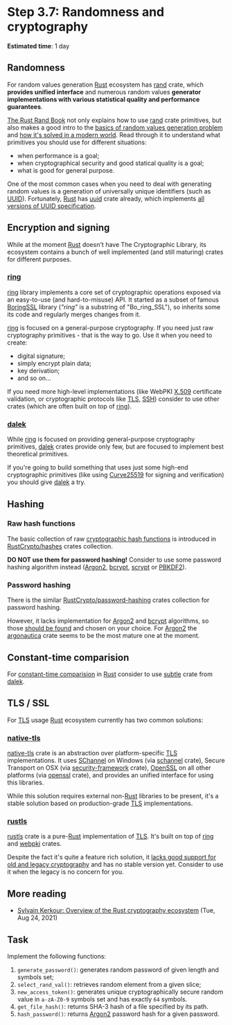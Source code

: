 # Step 3.7: Randomness and cryptography

__Estimated time__: 1 day

## Randomness

For random values generation [Rust] ecosystem has [rand] crate, which __provides unified interface__ and numerous random values __generator implementations with various statistical quality and performance guarantees__.

[The Rust Rand Book] not only explains how to use [rand] crate primitives, but also makes a good intro to the [basics of random values generation problem][1] and [how it's solved in a modern world][2]. Read through it to understand what primitives you should use for different situations:

- when performance is a goal;
- when cryptographical security and good statical quality is a goal;
- what is good for general purpose.

One of the most common cases when you need to deal with generating random values is a generation of universally unique identifiers (such as [UUID]). Fortunately, [Rust] has [uuid] crate already, which implements [all versions of UUID specification][3].

## Encryption and signing

While at the moment [Rust] doesn't have The Cryptographic Library, its ecosystem contains a bunch of well implemented (and still maturing) crates for different purposes.

### [ring]

[ring] library implements a core set of cryptographic operations exposed via an easy-to-use (and hard-to-misuse) API. It started as a subset of famous [BoringSSL] library (_"ring"_ is a substring of "Bo_ring_SSL"), so inherits some its code and regularly merges changes from it.

[ring] is focused on a general-purpose cryptography. If you need just raw cryptography primitives - that is the way to go. Use it when you need to create:

- digital signature;
- simply encrypt plain data;
- key derivation;
- and so on...

If you need more high-level implementations (like WebPKI [X.509] certificate validation, or cryptographic protocols like [TLS], [SSH]) consider to use other crates (which are often built on top of [ring]).

### [dalek]

While [ring] is focused on providing general-purpose cryptography primitives, [dalek] crates provide only few, but are focused to implement best theoretical primitives.

If you're going to build something that uses just some high-end cryptographic primitives (like using [Curve25519] for signing and verification) you should give [dalek] a try.

## Hashing

### Raw hash functions

The basic collection of raw [cryptographic hash functions][11] is introduced in [RustCrypto/hashes] crates collection.

__DO NOT use them for password hashing!__ Consider to use some password hashing algorithm instead ([Argon2], [bcrypt], [scrypt] or [PBKDF2]).

### Password hashing

There is the similar [RustCrypto/password-hashing] crates collection for password hashing.

However, it lacks implementation for [Argon2] and [bcrypt] algorithms, so those [should be found][12] and chosen on your choice. For [Argon2] the [argonautica] crate seems to be the most mature one at the moment.

## Constant-time comparision

For [constant-time comparision][13] in [Rust] consider to use [subtle] crate from [dalek].

## TLS / SSL

For [TLS] usage [Rust] ecosystem currently has two common solutions:

### [native-tls]

[native-tls] crate is an abstraction over platform-specific [TLS] implementations. It uses [SChannel] on Windows (via [schannel] crate), Secure Transport on OSX (via [security-framework] crate), [OpenSSL] on all other platforms (via [openssl] crate), and provides an unified interface for using this libraries.

While this solution requires external non-[Rust] libraries to be present, it's a stable solution based on production-grade [TLS] implementations.

### [rustls]

[rustls] crate is a pure-[Rust] implementation of [TLS]. It's built on top of [ring] and [webpki] crates.

Despite the fact it's quite a feature rich solution, it [lacks good support for old and legacy cryptography][14] and has no stable version yet. Consider to use it when the legacy is no concern for you.

## More reading

- [Sylvain Kerkour: Overview of the Rust cryptography ecosystem][15] (Tue, Aug 24, 2021)

## Task

Implement the following functions:

1. `generate_password()`: generates random password of given length and symbols set;
2. `select_rand_val()`: retrieves random element from a given slice;
3. `new_access_token()`: generates unique cryptographically secure random value in `a-zA-Z0-9` symbols set and has exactly `64` symbols.
4. `get_file_hash()`: returns SHA-3 hash of a file specified by its path.
5. `hash_password()`: returns [Argon2] password hash for a given password.

[Argon2]: https://en.wikipedia.org/wiki/Argon2
[argonautica]: https://docs.rs/argonautica
[bcrypt]: https://en.wikipedia.org/wiki/Bcrypt
[BoringSSL]: https://github.com/google/boringssl
[Curve25519]: https://en.wikipedia.org/wiki/Curve25519
[dalek]: https://dalek.rs
[native-tls]: https://docs.rs/native-tls
[openssl]: https://crates.io/crates/openssl
[OpenSSL]: https://en.wikipedia.org/wiki/OpenSSL
[PBKDF2]: https://en.wikipedia.org/wiki/PBKDF2
[rand]: https://docs.rs/rand
[ring]: https://github.com/briansmith/ring
[Rust]: https://www.rust-lang.org
[RustCrypto/hashes]: https://github.com/RustCrypto/hashes
[RustCrypto/password-hashing]: https://github.com/RustCrypto/password-hashing
[rustls]: https://docs.rs/rustls
[schannel]: https://crates.io/crates/schannel
[SChannel]: https://en.wikipedia.org/wiki/Security_Support_Provider_Interface
[scrypt]: https://en.wikipedia.org/wiki/Scrypt
[security-framework]: https://crates.io/crates/security-framework
[SSH]: https://en.wikipedia.org/wiki/Secure_Shell
[subtle]: https://crates.io/crates/subtle
[The Rust Rand Book]: https://rust-random.github.io/book
[TLS]: https://en.wikipedia.org/wiki/Transport_Layer_Security
[uuid]: https://docs.rs/uuid
[UUID]: https://en.wikipedia.org/wiki/Universally_unique_identifier
[webpki]: https://crates.io/crates/webpki
[X.509]: https://en.wikipedia.org/wiki/X.509

[1]: https://rust-random.github.io/book/guide-data.html
[2]: https://rust-random.github.io/book/guide-gen.html
[3]: https://en.wikipedia.org/wiki/Universally_unique_identifier#Versions
[11]: https://en.wikipedia.org/wiki/Cryptographic_hash_function
[12]: https://crates.io/search?q=argon2
[13]: https://codahale.com/a-lesson-in-timing-attacks
[14]: https://docs.rs/rustls/#non-features
[15]: https://kerkour.com/blog/rust-cryptography-ecosystem
